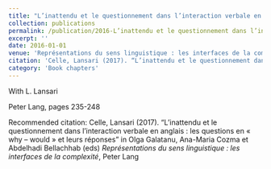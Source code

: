 ```yaml
---
title: "L’inattendu et le questionnement dans l’interaction verbale en anglais : les questions en « why – would » et leurs réponses"
collection: publications
permalink: /publication/2016-L’inattendu et le questionnement dans l’interaction verbale en anglais  les questions en « why – would » et leurs réponses
excerpt: ''
date: 2016-01-01
venue: 'Représentations du sens linguistique : les interfaces de la complexité'
citation: 'Celle, Lansari (2017). “L’inattendu et le questionnement dans l’interaction verbale en anglais : les questions en « why – would » et leurs réponses” in Olga Galatanu, Ana-Maria Cozma et Abdelhadi Bellachhab (eds) <i>Représentations du sens linguistique : les interfaces de la complexité</i>, Peter Lang'
category: 'Book chapters'
---
```

With L. Lansari 

 Peter Lang, pages 235-248

Recommended citation: Celle, Lansari (2017). “L’inattendu et le questionnement dans l’interaction verbale en anglais : les questions en « why – would » et leurs réponses” in Olga Galatanu, Ana-Maria Cozma et Abdelhadi Bellachhab (eds) <i>Représentations du sens linguistique : les interfaces de la complexité</i>, Peter Lang
